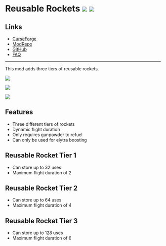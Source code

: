 # Reusable Rockets ![](http://cf.way2muchnoise.eu/full_414249_downloads.svg) ![](http://cf.way2muchnoise.eu/versions/414249.svg)

## Links
- [CurseForge](https://www.curseforge.com/minecraft/mc-mods/reusable-rockets)
- [ModRepo](https://modrepo.de/minecraft/reusable_rockets/overview)
- [GitHub](https://github.com/henkelmax/reusable-rockets)
- [FAQ](https://modrepo.de/minecraft/reusable_rockets/faq)

---

This mod adds three tiers of reusable rockets.

![](https://media2.giphy.com/media/gOPRRgeh5ccrMKsKdK/giphy.gif)

![](https://media2.giphy.com/media/kO1jM2EUudSqjInVNl/giphy.gif)

![](https://media1.giphy.com/media/WmnBG6zopNRcKWpPIA/giphy.gif)

## Features

- Three different tiers of rockets
- Dynamic flight duration
- Only requires gunpowder to refuel
- Can only be used for elytra boosting

## Reusable Rocket Tier 1

- Can store up to 32 uses
- Maximum flight duration of 2

## Reusable Rocket Tier 2

- Can store up to 64 uses
- Maximum flight duration of 4

## Reusable Rocket Tier 3

- Can store up to 128 uses
- Maximum flight duration of 6